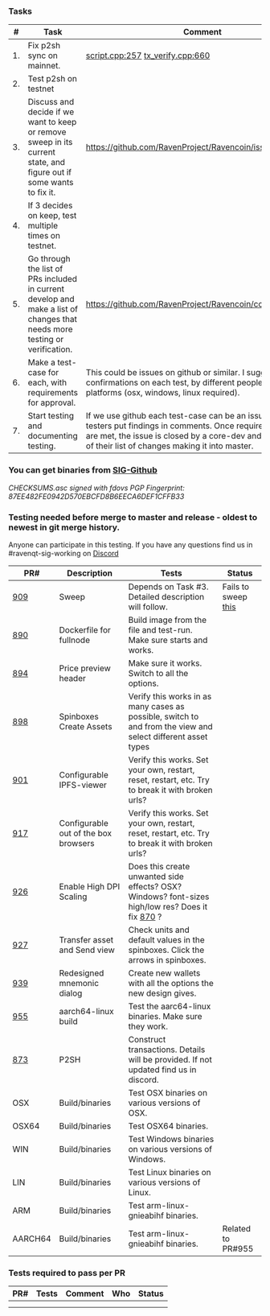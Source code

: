 ### Tasks
| #  |Task          | Comment        |  Who                 | Status         |
|---|---------------|------------|-------------------------|------------|
|1. |Fix p2sh sync on mainnet.|[script.cpp:257](https://github.com/RavenProject/Ravencoin/blob/038da6b6b39cd2ab93606ead02ad5f9695288ab8/src/script/script.cpp#L257) [tx_verify.cpp:660](https://github.com/RavenProject/Ravencoin/blob/038da6b6b39cd2ab93606ead02ad5f9695288ab8/src/consensus/tx_verify.cpp#L660)||
|2. |Test p2sh on testnet||Started. Not coordinated.|
|3. |Discuss and decide if we want to keep or remove sweep in its current state, and figure out if some wants to fix it.|https://github.com/RavenProject/Ravencoin/issues/880|
|4. |If 3 decides on keep, test multiple times on testnet.|||
|5. |Go through the list of PRs included in current develop and make a list of changes that needs more testing or verification.|https://github.com/RavenProject/Ravencoin/commits/develop|Core-devs?|Done (Needs approval)|
|6. |Make a test-case for each, with requirements for approval.| This could be issues on github or similar. I suggest 3+ confirmations on each test, by different people, and multiple platforms (osx, windows, linux required). |In progress|
|7. |Start testing and documenting testing. | If we use github each test-case can be an issue and the testers put findings in comments. Once requirements in tests are met, the issue is closed by a core-dev and they tick that of their list of changes making it into master.|In progress|



### You can get binaries from [SIG-Github](https://github.com/Ravenqt-RVN-SIG/Ravencoin/releases)
_CHECKSUMS.asc signed with fdovs PGP Fingerprint: 87EE482FE0942D570EBCFD8B6EECA6DEF1CFFB33_



### Testing needed before merge to master and release - oldest to newest in git merge history.

Anyone can participate in this testing.
If you have any questions find us in #ravenqt-sig-working on [Discord](https://discord.gg/jn6uhur)


| PR#  | Description          | Tests                         | Status        |
|------|----------------------|--------------------------------------|---------------|
|[909](https://github.com/RavenProject/Ravencoin/commit/73619e9e14ab06d4a11c52155b8c6f8c17206de4)|Sweep|Depends on Task #3. Detailed description will follow.|Fails to sweep [this](https://rvnt.cryptoscope.io/address/?address=mj15TuQH36sA6wxdCaNWJz4GrHMQp6rryv)|
|[890](https://github.com/RavenProject/Ravencoin/commit/e5c4e87e5e58a429de2e4443ca00d0a7848217b5)|Dockerfile for fullnode|Build image from the file and test-run. Make sure starts and works.||
|[894](https://github.com/RavenProject/Ravencoin/commit/daf21eab44c68e46251148ac117305b6022ade37)|Price preview header|Make sure it works. Switch to all the options.||
|[898](https://github.com/RavenProject/Ravencoin/commit/74e4b223c35c733ff08b6c766a9fd9561e90c1f7)|Spinboxes Create Assets|Verify this works in as many cases as possible, switch to and from the view and select different asset types||
|[901](https://github.com/RavenProject/Ravencoin/commit/0ab725d6903bba080ea4552ea9d7e3330aa67391)|Configurable IPFS-viewer|Verify this works. Set your own, restart, reset, restart, etc. Try to break it with broken urls?||
|[917](https://github.com/RavenProject/Ravencoin/commit/d36cb41f10289edea7011a72248ca1a2d29a5dbf)|Configurable out of the box browsers|Verify this works. Set your own, restart, reset, restart, etc. Try to break it with broken urls?|||
|[926](https://github.com/RavenProject/Ravencoin/commit/ddc821eec726eafc7ba444b177d0190d785a0925)|Enable High DPI Scaling|Does this create unwanted side effects? OSX? Windows? font-sizes high/low res? Does it fix [870](https://github.com/RavenProject/Ravencoin/issues/870) ? ||
|[927](https://github.com/RavenProject/Ravencoin/commit/ce3a6ed4f395ac0c64204c6fab76bd7d274a2493)|Transfer asset and Send view|Check units and default values in the spinboxes. Click the arrows in spinboxes.||
|[939](https://github.com/RavenProject/Ravencoin/commit/932a983bf0d9ea14a104457431b7576dcb1dcc49)|Redesigned mnemonic dialog|Create new wallets with all the options the new design gives.||
|[955](https://github.com/RavenProject/Ravencoin/commit/a8be3193f470837fbcefe63e54f45200e922ca59)|aarch64-linux build|Test the aarc64-linux binaries. Make sure they work.||
|[873](https://github.com/RavenProject/Ravencoin/commit/a7e305b16b104401b6efb890450a878467bd4c94)|P2SH|Construct transactions. Details will be provided. If not updated find us in discord.||
|OSX|Build/binaries|Test OSX binaries on various versions of OSX. ||
|OSX64|Build/binaries|Test OSX64 binaries.||
|WIN|Build/binaries|Test Windows binaries on various versions of Windows. ||
|LIN|Build/binaries|Test Linux binaries on various versions of Linux. ||
|ARM|Build/binaries|Test arm-linux-gnieabihf binaries.||
|AARCH64|Build/binaries|Test arm-linux-gnieabihf binaries.|Related to PR#955|




### Tests required to pass per PR
| PR#  |Tests          | Comment        |  Who                 | Status     |
|------|---------------|----------------|----------------------|------------|
||||||
||||||
